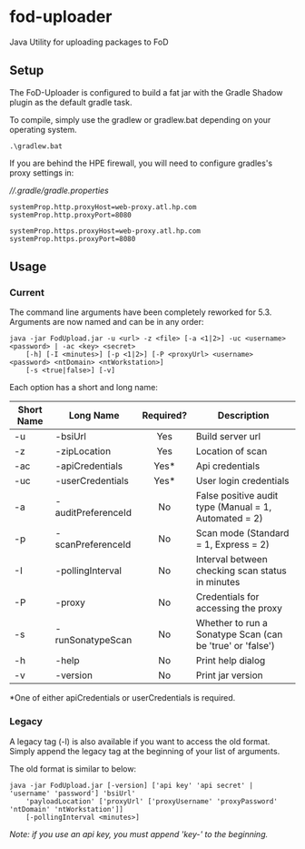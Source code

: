 # fod-uploader
Java Utility for uploading packages to FoD

## Setup

The FoD-Uploader is configured to build a fat jar with the Gradle Shadow plugin as the default gradle task.

To compile, simply use the gradlew or gradlew.bat depending on your operating system.

```
.\gradlew.bat
```

If you are behind the HPE firewall, you will need to configure gradles's proxy settings in:

*/<user-directory>/.gradle/gradle.properties*

```
systemProp.http.proxyHost=web-proxy.atl.hp.com
systemProp.http.proxyPort=8080

systemProp.https.proxyHost=web-proxy.atl.hp.com
systemProp.https.proxyPort=8080

```


## Usage

### Current
The command line arguments have been completely reworked for 5.3. Arguments are now named and can be in any order: 

```
java -jar FodUpload.jar -u <url> -z <file> [-a <1|2>] -uc <username> <password> | -ac <key> <secret>  
    [-h] [-I <minutes>] [-p <1|2>] [-P <proxyUrl> <username> <password> <ntDomain> <ntWorkstation>] 
    [-s <true|false>] [-v]
```
Each option has a short and long name:

Short Name | Long Name          | Required? | Description                                                      
---------- | ------------------ |:---------:| --------------------------------------------------------
 -u        | -bsiUrl            | Yes       | Build server url                                                 
 -z        | -zipLocation       | Yes       | Location of scan                                                 
 -ac       | -apiCredentials    | Yes*      | Api credentials                                                  
 -uc       | -userCredentials   | Yes*      | User login credentials                                           
 -a        | -auditPreferenceId | No        | False positive audit type (Manual = 1, Automated = 2)            
 -p        | -scanPreferenceId  | No        | Scan mode (Standard = 1, Express = 2)                            
 -I        | -pollingInterval   | No        | Interval between checking scan status in minutes                 
 -P        | -proxy             | No        | Credentials for accessing the proxy                   
 -s        | -runSonatypeScan   | No        | Whether to run a Sonatype Scan (can be 'true' or 'false')        
 -h        | -help              | No        | Print help dialog                                                
 -v        | -version           | No        | Print jar version                                                

*One of either apiCredentials or userCredentials is required.

### Legacy
A legacy tag (-l) is also available if you want to access the old format. Simply append the legacy tag at the beginning of your list of arguments.

The old format is similar to below:

```
java -jar FodUpload.jar [-version] ['api key' 'api secret' | 'username' 'password'] 'bsiUrl' 
    'payloadLocation' ['proxyUrl' ['proxyUsername' 'proxyPassword' 'ntDomain' 'ntWorkstation']] 
    [-pollingInterval <minutes>]
```
*Note: if you use an api key, you must append 'key-' to the beginning.*
